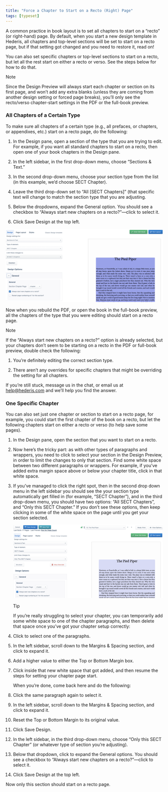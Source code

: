 ```yaml
---
title: "Force a Chapter to Start on a Recto (Right) Page"
tags: [typeset]
---
```

 
<html><body><section data-type="chapter" class="hsecchapter" data-hederis-type="hsecchapter" id="chapter-start-recto" data-pi-attrs="id: chapter-start-recto; data-tags: typeset;" role="doc-chapter" data-tags="typeset" data-author-name=" " data-book-title=" " title="Force a Chapter to Start on a Recto (Right) Page"><p class="hblkp" data-hederis-type="hblkp" id="pI5PjWYR6">A common practice in book layout is to set all chapters to start on a &#8220;recto&#8221; (or right-hand) page. By default, when you start a new design template in Hederis, all chapters and top-level sections will be set to start on a recto page, but if that setting got changed and you need to restore it, read on!</p><p class="hblkp" data-hederis-type="hblkp" id="poydLPtD4">You can also set specific chapters or top-level sections to start on a recto, but let all the rest start on either a recto or verso. See the steps below for how to do that.</p><div class="hwprbox box" data-hederis-type="hwprbox" id="pYp7a9ll8" data-type="sidebar"><p class="hblktype" data-hederis-type="hblktype" id="p3JUhPXk7">Note</p><p class="hblkp" data-hederis-type="hblkp" id="pnRWXdUie">Since the Design Preview will always start each chapter or section on its first page, and won&#8217;t add any extra blanks (unless they are coming from another design setting or forced page breaks), you&#8217;ll only see the recto/verso chapter-start settings in the PDF or the full-book preview. </p></div><section class="hwprsubsection" data-hederis-type="hwprsubsection" id="pYlu5y8P8" data-type="subsection" title="All Chapters of a Certain Type"><h1 data-hederis-type="hblktitle" class="hblktitle" id="ptLnxhsHW">All Chapters of a Certain Type</h1><p class="hblkp" data-hederis-type="hblkp" id="pB3f54vDq">To make sure all chapters of a certain type (e.g., all prefaces, or chapters, or appendixes, etc.) start on a recto page, do the following:</p><ol class="hwprnumlist" data-hederis-type="hwprnumlist" id="phXhkUeaf"><li class="hblkoli" data-hederis-type="hblkoli" id="liigaM3fnj"><p class="hblkoli" data-hederis-type="hblklip" id="pdRN54NE6">In the Design pane, open a section of the type that you are trying to edit. For example, if you want all standard chapters to start on a recto, then open one of your book chapters in the Design pane.</p></li><li class="hblkoli" data-hederis-type="hblkoli" id="lirY3efelq"><p class="hblkoli" data-hederis-type="hblklip" id="pkJsnXQ78">In the left sidebar, in the first drop-down menu, choose &#8220;Sections &amp; Text.&#8221;</p></li><li class="hblkoli" data-hederis-type="hblkoli" id="liARHqTgGV"><p class="hblkoli" data-hederis-type="hblklip" id="p2BHAFnCh">In the second drop-down menu, choose your section type from the list (in this example, we&#8217;d choose SECT Chapter).</p></li><li class="hblkoli" data-hederis-type="hblkoli" id="li2IrWn3ya"><p class="hblkoli" data-hederis-type="hblklip" id="pIjcEVHPG">Leave the third drop-down set to &#8220;All [SECT Chapters]&#8221; (that specific text will change to match the section type that you are adjusting.</p></li><li class="hblkoli" data-hederis-type="hblkoli" id="liwpWHlYs2"><p class="hblkoli" data-hederis-type="hblklip" id="p3PwS9zmz">Below the dropdowns, expand the General option. You should see a checkbox to &#8220;Always start new chapters on a recto?&#8221;&#8212;click to select it.</p></li><li class="hblkoli" data-hederis-type="hblkoli" id="lids6tf4yD"><p class="hblkoli" data-hederis-type="hblklip" id="pjsJOhCQN">Click Save Design at the top left.</p></li></ol><img data-hederis-type="hblkimg" class="hblkimg" id="pB8QeYL6u" src="/images/recto1.png" data-img-src="/images/recto1.png"/><p class="hblkp" data-hederis-type="hblkp" id="pIvPrQfjH">Now when you rebuild the PDF, or open the book in the full-book preview, all the chapters of the type that you were editing should start on a recto page.</p><div class="hwprbox box" data-hederis-type="hwprbox" id="p6D6VBGSt" data-type="sidebar"><p class="hblktype" data-hederis-type="hblktype" id="phfVR97iV">Note</p><p class="hblkp" data-hederis-type="hblkp" id="psxcUbEHL">If the &#8220;Always start new chapters on a recto?&#8221; option is already selected, but your chapters don&#8217;t seem to be starting on a recto in the PDF or full-book preview, double check the following:</p><ol class="hwprnumlist" data-hederis-type="hwprnumlist" id="pKhD0jiUr"><li class="hblkoli" data-hederis-type="hblkoli" id="lihphAPkDk"><p class="hblkoli" data-hederis-type="hblklip" id="pHtdQlPos">You&#8217;re definitely editing the correct section type.</p></li><li class="hblkoli" data-hederis-type="hblkoli" id="liXrfcwJH1"><p class="hblkoli" data-hederis-type="hblklip" id="pIrjCkSmB">There aren&#8217;t any overrides for specific chapters that might be overriding the setting for all chapters.</p></li></ol><p class="hblkp" data-hederis-type="hblkp" id="pauPrav92">If you&#8217;re still stuck, message us in the chat, or email us at <a href="mailto:help@hederis.com" class="hspana" data-hederis-type="hspana" id="piY1WYiCj">help@hederis.com</a> and we&#8217;ll help you find the answer.</p></div></section><section class="hwprsubsection" data-hederis-type="hwprsubsection" id="pNpVFOGC3" data-type="subsection" title="One Specific Chapter"><h1 data-hederis-type="hblktitle" class="hblktitle" id="pANumbV4n">One Specific Chapter</h1><p class="hblkp" data-hederis-type="hblkp" id="pTIiIgLLK">You can also set just one chapter or section to start on a recto page, for example, you could start the first chapter of the book on a recto, but let the following chapters start on either a recto or verso (to help save some pages).</p><ol class="hwprnumlist" data-hederis-type="hwprnumlist" id="pTSsvfHrF"><li class="hblkoli" data-hederis-type="hblkoli" id="linUqw1wIu"><p class="hblkoli" data-hederis-type="hblklip" id="pKpzJxULl">In the Design pane, open the section that you want to start on a recto.</p></li><li class="hblkoli" data-hederis-type="hblkoli" id="liO5LLgjaH"><p class="hblkoli" data-hederis-type="hblklip" id="pemuNYzfp">Now here&#8217;s the tricky part: as with other types of paragraphs and wrappers, you need to click to select your section in the Design Preview, in order to limit the changes to only that section. Find some white space between two different paragraphs or wrappers. For example, if you&#8217;ve added extra margin space above or below your chapter title, click in that white space.</p></li><li class="hblkoli" data-hederis-type="hblkoli" id="linZTZheZD"><p class="hblkoli" data-hederis-type="hblklip" id="p5ImGPZz5">If you&#8217;ve managed to click the right spot, then in the second drop down menu in the left sidebar you should see the your section type automatically get filled in (for example, &#8220;SECT Chapter&#8221;), and in the third drop-down menu, you should have two options: &#8220;All SECT Chapters&#8221;, and &#8220;Only this SECT Chapter.&#8221; If you don&#8217;t see these options, then keep clicking in some of the white space on the page until you get your section selected.</p><img data-hederis-type="hblkimg" class="hblkimg" id="p5c15jb9k" src="/images/recto2.png" data-img-src="/images/recto2.png"/><div class="hwprbox box" data-hederis-type="hwprbox" id="pf3YR0eNN" data-type="sidebar"><p class="hblktype" data-hederis-type="hblktype" id="pyQH2YXYC">Tip</p><p class="hblkp" data-hederis-type="hblkp" id="phpF0cu6k">If you&#8217;re really struggling to select your chapter, you can temporarily add some white space to one of the chapter paragraphs, and then delete that space once you&#8217;ve got your chapter setup correctly:</p><li class="hblkoli" data-hederis-type="hblkoli" id="liXVPssEi9"><p class="hblkoli" data-hederis-type="hblklip" id="pJop6SuQF">Click to select one of the paragraphs.</p></li><li class="hblkoli" data-hederis-type="hblkoli" id="linCVNlxwe"><p class="hblkoli" data-hederis-type="hblklip" id="pZVdXJXul">In the left sidebar, scroll down to the Margins &amp; Spacing section, and click to expand it.</p></li><li class="hblkoli" data-hederis-type="hblkoli" id="li8q1lVe3k"><p class="hblkoli" data-hederis-type="hblklip" id="pYoIo4Am8">Add a higher value to either the Top or Bottom Margin box.</p></li><li class="hblkoli" data-hederis-type="hblkoli" id="liGvmKlZoY"><p class="hblkoli" data-hederis-type="hblklip" id="pXLPVXcJa">Click inside that new white space that got added, and then resume the steps for setting your chapter page start. </p><p class="hblkp" data-hederis-type="hblkp" id="ph6GVOfaA">When you&#8217;re done, come back here and do the following:</p></li><li class="hblkoli" data-hederis-type="hblkoli" id="liHHXXAfiy"><p class="hblkoli" data-hederis-type="hblklip" id="pTCc3aS3f">Click the same paragraph again to select it.</p></li><li class="hblkoli" data-hederis-type="hblkoli" id="liZ8Tx3IFF"><p class="hblkoli" data-hederis-type="hblklip" id="pebeK3zwV">In the left sidebar, scroll down to the Margins &amp; Spacing section, and click to expand it.</p></li><li class="hblkoli" data-hederis-type="hblkoli" id="li7QguyeTv"><p class="hblkoli" data-hederis-type="hblklip" id="piIJ0yzqL">Reset the Top or Bottom Margin to its original value.</p></li><li class="hblkoli" data-hederis-type="hblkoli" id="liVnwAPtkz"><p class="hblkoli" data-hederis-type="hblklip" id="pkahkmoLm">Click Save Design.</p></li></div></li><li class="hblkoli" data-hederis-type="hblkoli" id="liQ4kBgpua"><p class="hblkoli" data-hederis-type="hblklip" id="pf6RxXJW7">In the left sidebar, in the third drop-down menu, choose &#8220;Only this SECT Chapter&#8221; (or whatever type of section you&#8217;re adjusting).</p></li><li class="hblkoli" data-hederis-type="hblkoli" id="liitLUmJ5P"><p class="hblkoli" data-hederis-type="hblklip" id="psuunJjWZ">Below that dropdown, click to expand the General options. You should see a checkbox to &#8220;Always start new chapters on a recto?&#8221;&#8212;click to select it.</p></li><li class="hblkoli" data-hederis-type="hblkoli" id="liLR3HDFxh"><p class="hblkoli" data-hederis-type="hblklip" id="pLfiCsB8d">Click Save Design at the top left.</p></li></ol><p class="hblkp" data-hederis-type="hblkp" id="pL6mOb06A">Now only this section should start on a recto page.</p></section></section></body></html>
